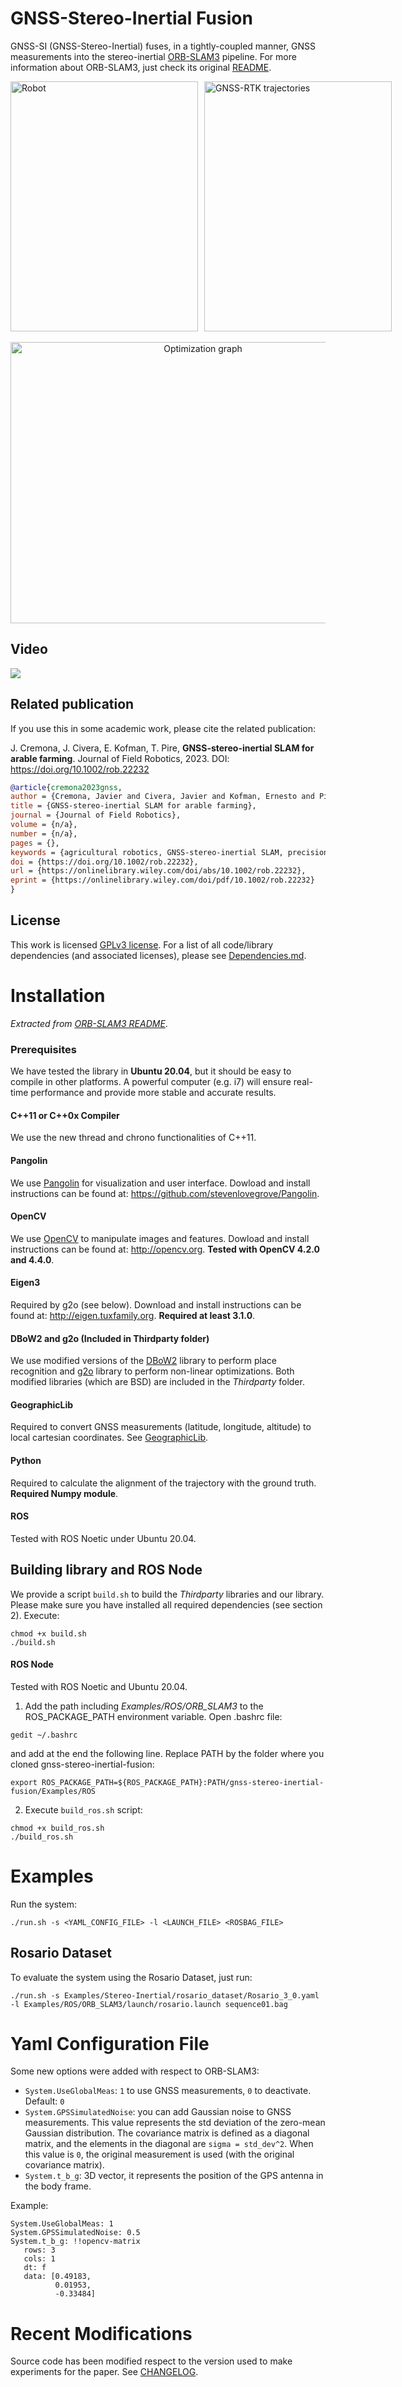 # GNSS-Stereo-Inertial Fusion

GNSS-SI (GNSS-Stereo-Inertial) fuses, in a tightly-coupled
manner, GNSS measurements into the stereo-inertial [ORB-SLAM3](https://github.com/UZ-SLAMLab/ORB_SLAM3) pipeline. For more information about ORB-SLAM3, just check its original [README](OS3_README.md).

<!-- Two images side by side with spacing -->
<div style="display: flex; justify-content: space-between;">
    <img src="support_files/media/robot_front.jpg" alt="Robot" width="300" height="400" style="margin-right: 10px;">
    <img src="support_files/media/satellital.png" alt="GNSS-RTK trajectories" width="300" height="400">
</div>

<!-- Vertical space -->
<br>

<!-- One image in a row below -->
<div style="text-align: center;">
    <img src="support_files/media/graph.svg" alt="Optimization graph" width="600" height="450">
</div>

## Video
[<img src="https://github-production-user-asset-6210df.s3.amazonaws.com/3181393/259499562-9e8ff11f-9d21-4cf4-b1cf-b09eefb7ac1b.png">](https://www.youtube.com/watch?v=o7Reosq9E0o)

## Related publication
If you use this in some academic work, please cite the related publication:

J. Cremona, J. Civera, E. Kofman, T. Pire, **GNSS-stereo-inertial SLAM for arable farming**. Journal of Field Robotics, 2023. DOI: https://doi.org/10.1002/rob.22232

```bibtex
@article{cremona2023gnss,
author = {Cremona, Javier and Civera, Javier and Kofman, Ernesto and Pire, Taihú},
title = {GNSS-stereo-inertial SLAM for arable farming},
journal = {Journal of Field Robotics},
volume = {n/a},
number = {n/a},
pages = {},
keywords = {agricultural robotics, GNSS-stereo-inertial SLAM, precision agriculture},
doi = {https://doi.org/10.1002/rob.22232},
url = {https://onlinelibrary.wiley.com/doi/abs/10.1002/rob.22232},
eprint = {https://onlinelibrary.wiley.com/doi/pdf/10.1002/rob.22232}
}
```

## License
This work is licensed [GPLv3 license](LICENSE). For a list of all code/library dependencies (and associated licenses), please see [Dependencies.md](Dependencies.md).

# Installation
_Extracted from [ORB-SLAM3 README](OS3_README.md)_. 

### Prerequisites
We have tested the library in **Ubuntu 20.04**, but it should be easy to compile in other platforms. A powerful computer (e.g. i7) will ensure real-time performance and provide more stable and accurate results.

#### C++11 or C++0x Compiler
We use the new thread and chrono functionalities of C++11.

#### Pangolin
We use [Pangolin](https://github.com/stevenlovegrove/Pangolin) for visualization and user interface. Dowload and install instructions can be found at: https://github.com/stevenlovegrove/Pangolin.

#### OpenCV
We use [OpenCV](http://opencv.org) to manipulate images and features. Dowload and install instructions can be found at: http://opencv.org. **Tested with OpenCV 4.2.0 and 4.4.0**.

#### Eigen3
Required by g2o (see below). Download and install instructions can be found at: http://eigen.tuxfamily.org. **Required at least 3.1.0**.

#### DBoW2 and g2o (Included in Thirdparty folder)
We use modified versions of the [DBoW2](https://github.com/dorian3d/DBoW2) library to perform place recognition and [g2o](https://github.com/RainerKuemmerle/g2o) library to perform non-linear optimizations. Both modified libraries (which are BSD) are included in the *Thirdparty* folder.

#### GeographicLib
Required to convert GNSS measurements (latitude, longitude, altitude) to local cartesian coordinates. See [GeographicLib](https://geographiclib.sourceforge.io/).

#### Python
Required to calculate the alignment of the trajectory with the ground truth. **Required Numpy module**.

#### ROS 
Tested with ROS Noetic under Ubuntu 20.04.

## Building library and ROS Node
We provide a script `build.sh` to build the *Thirdparty* libraries and our library. Please make sure you have installed all required dependencies (see section 2). Execute:
```
chmod +x build.sh
./build.sh
```

#### ROS Node
Tested with ROS Noetic and Ubuntu 20.04.

1. Add the path including *Examples/ROS/ORB_SLAM3* to the ROS_PACKAGE_PATH environment variable. Open .bashrc file:
  ```
  gedit ~/.bashrc
  ```
and add at the end the following line. Replace PATH by the folder where you cloned gnss-stereo-inertial-fusion:

  ```
  export ROS_PACKAGE_PATH=${ROS_PACKAGE_PATH}:PATH/gnss-stereo-inertial-fusion/Examples/ROS
  ```
  
2. Execute `build_ros.sh` script:

  ```
  chmod +x build_ros.sh
  ./build_ros.sh
  ```


# Examples

Run the system:
```
./run.sh -s <YAML_CONFIG_FILE> -l <LAUNCH_FILE> <ROSBAG_FILE>
```


## Rosario Dataset
To evaluate the system using the Rosario Dataset, just run:

```
./run.sh -s Examples/Stereo-Inertial/rosario_dataset/Rosario_3_0.yaml -l Examples/ROS/ORB_SLAM3/launch/rosario.launch sequence01.bag
```

# Yaml Configuration File
Some new options were added with respect to ORB-SLAM3:

* `System.UseGlobalMeas`: `1` to use GNSS measurements, `0` to deactivate. Default: `0`
* `System.GPSSimulatedNoise`: you can add Gaussian noise to GNSS measurements. This value represents the std deviation of the zero-mean Gaussian distribution. The covariance matrix is defined as a diagonal matrix, and the elements in the diagonal are `sigma = std_dev^2`. When this value is `0`, the original measurement is used (with the original covariance matrix).
* `System.t_b_g`: 3D vector, it represents the position of the GPS antenna in the body frame.

Example:
```
System.UseGlobalMeas: 1
System.GPSSimulatedNoise: 0.5
System.t_b_g: !!opencv-matrix
   rows: 3
   cols: 1
   dt: f
   data: [0.49183,
          0.01953,
          -0.33484]
```

# Recent Modifications
Source code has been modified respect to the version used to make experiments for the paper. See [CHANGELOG](Changelog.md).
